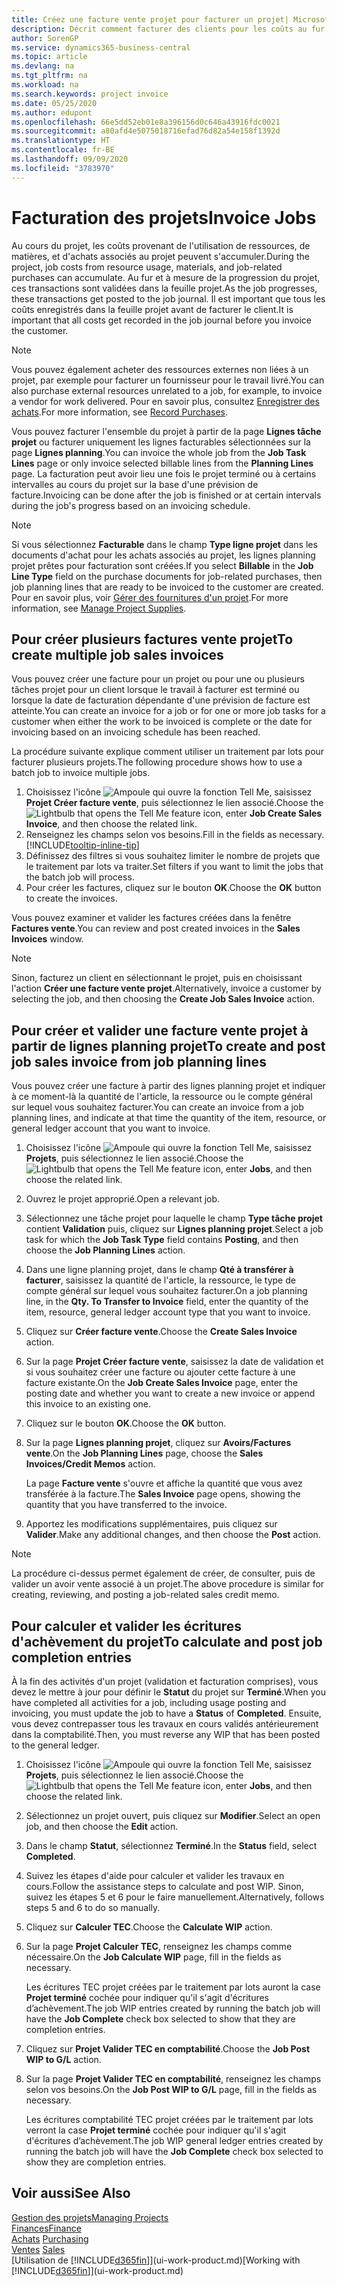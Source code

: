 ```yaml
---
title: Créez une facture vente projet pour facturer un projet| Microsoft Docs
description: Décrit comment facturer des clients pour les coûts au fur et à mesure de l'avancée du projet.
author: SorenGP
ms.service: dynamics365-business-central
ms.topic: article
ms.devlang: na
ms.tgt_pltfrm: na
ms.workload: na
ms.search.keywords: project invoice
ms.date: 05/25/2020
ms.author: edupont
ms.openlocfilehash: 66e5dd52eb01e8a396156d0c646a43916fdc0021
ms.sourcegitcommit: a80afd4e5075018716efad76d82a54e158f1392d
ms.translationtype: HT
ms.contentlocale: fr-BE
ms.lasthandoff: 09/09/2020
ms.locfileid: "3783970"
---
```

# <a name="invoice-jobs"></a><span data-ttu-id="97716-103">Facturation des projets</span><span class="sxs-lookup"><span data-stu-id="97716-103">Invoice Jobs</span></span>
<span data-ttu-id="97716-104">Au cours du projet, les coûts provenant de l'utilisation de ressources, de matières, et d'achats associés au projet peuvent s'accumuler.</span><span class="sxs-lookup"><span data-stu-id="97716-104">During the project, job costs from resource usage, materials, and job-related purchases can accumulate.</span></span> <span data-ttu-id="97716-105">Au fur et à mesure de la progression du projet, ces transactions sont validées dans la feuille projet.</span><span class="sxs-lookup"><span data-stu-id="97716-105">As the job progresses, these transactions get posted to the job journal.</span></span> <span data-ttu-id="97716-106">Il est important que tous les coûts enregistrés dans la feuille projet avant de facturer le client.</span><span class="sxs-lookup"><span data-stu-id="97716-106">It is important that all costs get recorded in the job journal before you invoice the customer.</span></span>

> [!NOTE]
> <span data-ttu-id="97716-107">Vous pouvez également acheter des ressources externes non liées à un projet, par exemple pour facturer un fournisseur pour le travail livré.</span><span class="sxs-lookup"><span data-stu-id="97716-107">You can also purchase external resources unrelated to a job, for example, to invoice a vendor for work delivered.</span></span> <span data-ttu-id="97716-108">Pour en savoir plus, consultez [Enregistrer des achats](purchasing-how-record-purchases.md).</span><span class="sxs-lookup"><span data-stu-id="97716-108">For more information, see [Record Purchases](purchasing-how-record-purchases.md).</span></span>

<span data-ttu-id="97716-109">Vous pouvez facturer l'ensemble du projet à partir de la page **Lignes tâche projet** ou facturer uniquement les lignes facturables sélectionnées sur la page **Lignes planning**.</span><span class="sxs-lookup"><span data-stu-id="97716-109">You can invoice the whole job from the **Job Task Lines** page or only invoice selected billable lines from the **Planning Lines** page.</span></span> <span data-ttu-id="97716-110">La facturation peut avoir lieu une fois le projet terminé ou à certains intervalles au cours du projet sur la base d'une prévision de facture.</span><span class="sxs-lookup"><span data-stu-id="97716-110">Invoicing can be done after the job is finished or at certain intervals during the job's progress based on an invoicing schedule.</span></span>

> [!NOTE]  
> <span data-ttu-id="97716-111">Si vous sélectionnez **Facturable** dans le champ **Type ligne projet** dans les documents d'achat pour les achats associés au projet, les lignes planning projet prêtes pour facturation sont créées.</span><span class="sxs-lookup"><span data-stu-id="97716-111">If you select **Billable** in the **Job Line Type** field on the purchase documents for job-related purchases, then job planning lines that are ready to be invoiced to the customer are created.</span></span> <span data-ttu-id="97716-112">Pour en savoir plus, voir [Gérer des fournitures d'un projet](projects-how-manage-project-supplies.md).</span><span class="sxs-lookup"><span data-stu-id="97716-112">For more information, see [Manage Project Supplies](projects-how-manage-project-supplies.md).</span></span>

## <a name="to-create-multiple-job-sales-invoices"></a><span data-ttu-id="97716-113">Pour créer plusieurs factures vente projet</span><span class="sxs-lookup"><span data-stu-id="97716-113">To create multiple job sales invoices</span></span>
<span data-ttu-id="97716-114">Vous pouvez créer une facture pour un projet ou pour une ou plusieurs tâches projet pour un client lorsque le travail à facturer est terminé ou lorsque la date de facturation dépendante d'une prévision de facture est atteinte.</span><span class="sxs-lookup"><span data-stu-id="97716-114">You can create an invoice for a job or for one or more job tasks for a customer when either the work to be invoiced is complete or the date for invoicing based on an invoicing schedule has been reached.</span></span>

<span data-ttu-id="97716-115">La procédure suivante explique comment utiliser un traitement par lots pour facturer plusieurs projets.</span><span class="sxs-lookup"><span data-stu-id="97716-115">The following procedure shows how to use a batch job to invoice multiple jobs.</span></span>  

1. <span data-ttu-id="97716-116">Choisissez l'icône ![Ampoule qui ouvre la fonction Tell Me](media/ui-search/search_small.png "Dites-moi ce que vous voulez faire"), saisissez **Projet Créer facture vente**, puis sélectionnez le lien associé.</span><span class="sxs-lookup"><span data-stu-id="97716-116">Choose the ![Lightbulb that opens the Tell Me feature](media/ui-search/search_small.png "Tell me what you want to do") icon, enter **Job Create Sales Invoice**, and then choose the related link.</span></span>  
2. <span data-ttu-id="97716-117">Renseignez les champs selon vos besoins.</span><span class="sxs-lookup"><span data-stu-id="97716-117">Fill in the fields as necessary.</span></span> [!INCLUDE[tooltip-inline-tip](includes/tooltip-inline-tip_md.md)]
3. <span data-ttu-id="97716-118">Définissez des filtres si vous souhaitez limiter le nombre de projets que le traitement par lots va traiter.</span><span class="sxs-lookup"><span data-stu-id="97716-118">Set filters if you want to limit the jobs that the batch job will process.</span></span>
4. <span data-ttu-id="97716-119">Pour créer les factures, cliquez sur le bouton **OK**.</span><span class="sxs-lookup"><span data-stu-id="97716-119">Choose the **OK** button to create the invoices.</span></span>  

<span data-ttu-id="97716-120">Vous pouvez examiner et valider les factures créées dans la fenêtre **Factures vente**.</span><span class="sxs-lookup"><span data-stu-id="97716-120">You can review and post created invoices in the **Sales Invoices** window.</span></span>

> [!NOTE]
> <span data-ttu-id="97716-121">Sinon, facturez un client en sélectionnant le projet, puis en choisissant l'action **Créer une facture vente projet**.</span><span class="sxs-lookup"><span data-stu-id="97716-121">Alternatively, invoice a customer by selecting the job, and then choosing the **Create Job Sales Invoice** action.</span></span> 

## <a name="to-create-and-post-job-sales-invoice-from-job-planning-lines"></a><span data-ttu-id="97716-122">Pour créer et valider une facture vente projet à partir de lignes planning projet</span><span class="sxs-lookup"><span data-stu-id="97716-122">To create and post job sales invoice from job planning lines</span></span>
<span data-ttu-id="97716-123">Vous pouvez créer une facture à partir des lignes planning projet et indiquer à ce moment-là la quantité de l'article, la ressource ou le compte général sur lequel vous souhaitez facturer.</span><span class="sxs-lookup"><span data-stu-id="97716-123">You can create an invoice from a job planning lines, and indicate at that time the quantity of the item, resource, or general ledger account that you want to invoice.</span></span>

1. <span data-ttu-id="97716-124">Choisissez l'icône ![Ampoule qui ouvre la fonction Tell Me](media/ui-search/search_small.png "Dites-moi ce que vous voulez faire"), saisissez **Projets**, puis sélectionnez le lien associé.</span><span class="sxs-lookup"><span data-stu-id="97716-124">Choose the ![Lightbulb that opens the Tell Me feature](media/ui-search/search_small.png "Tell me what you want to do") icon, enter **Jobs**, and then choose the related link.</span></span>
2. <span data-ttu-id="97716-125">Ouvrez le projet approprié.</span><span class="sxs-lookup"><span data-stu-id="97716-125">Open a relevant job.</span></span>
3. <span data-ttu-id="97716-126">Sélectionnez une tâche projet pour laquelle le champ **Type tâche projet** contient **Validation** puis, cliquez sur **Lignes planning projet**.</span><span class="sxs-lookup"><span data-stu-id="97716-126">Select a job task for which the **Job Task Type** field contains **Posting**, and then choose the **Job Planning Lines** action.</span></span>  
4. <span data-ttu-id="97716-127">Dans une ligne planning projet, dans le champ **Qté à transférer à facturer**, saisissez la quantité de l'article, la ressource, le type de compte général sur lequel vous souhaitez facturer.</span><span class="sxs-lookup"><span data-stu-id="97716-127">On a job planning line, in the **Qty. To Transfer to Invoice** field, enter the quantity of the item, resource, general ledger account type that you want to invoice.</span></span>  
5. <span data-ttu-id="97716-128">Cliquez sur **Créer facture vente**.</span><span class="sxs-lookup"><span data-stu-id="97716-128">Choose the **Create Sales Invoice** action.</span></span>
6. <span data-ttu-id="97716-129">Sur la page **Projet Créer facture vente**, saisissez la date de validation et si vous souhaitez créer une facture ou ajouter cette facture à une facture existante.</span><span class="sxs-lookup"><span data-stu-id="97716-129">On the **Job Create Sales Invoice** page, enter the posting date and whether you want to create a new invoice or append this invoice to an existing one.</span></span>
7. <span data-ttu-id="97716-130">Cliquez sur le bouton **OK**.</span><span class="sxs-lookup"><span data-stu-id="97716-130">Choose the **OK** button.</span></span>  
8. <span data-ttu-id="97716-131">Sur la page **Lignes planning projet**, cliquez sur **Avoirs/Factures vente**.</span><span class="sxs-lookup"><span data-stu-id="97716-131">On the **Job Planning Lines** page, choose the **Sales Invoices/Credit Memos** action.</span></span>

    <span data-ttu-id="97716-132">La page **Facture vente** s'ouvre et affiche la quantité que vous avez transférée à la facture.</span><span class="sxs-lookup"><span data-stu-id="97716-132">The **Sales Invoice** page opens, showing the quantity that you have transferred to the invoice.</span></span>
9. <span data-ttu-id="97716-133">Apportez les modifications supplémentaires, puis cliquez sur **Valider**.</span><span class="sxs-lookup"><span data-stu-id="97716-133">Make any additional changes, and then choose the **Post** action.</span></span>

> [!NOTE]  
>   <span data-ttu-id="97716-134">La procédure ci-dessus permet également de créer, de consulter, puis de valider un avoir vente associé à un projet.</span><span class="sxs-lookup"><span data-stu-id="97716-134">The above procedure is similar for creating, reviewing, and posting a job-related sales credit memo.</span></span>

## <a name="to-calculate-and-post-job-completion-entries"></a><span data-ttu-id="97716-135">Pour calculer et valider les écritures d'achèvement du projet</span><span class="sxs-lookup"><span data-stu-id="97716-135">To calculate and post job completion entries</span></span>
<span data-ttu-id="97716-136">À la fin des activités d'un projet (validation et facturation comprises), vous devez le mettre à jour pour définir le **Statut** du projet sur **Terminé**.</span><span class="sxs-lookup"><span data-stu-id="97716-136">When you have completed all activities for a job, including usage posting and invoicing, you must update the job to have a **Status** of **Completed**.</span></span> <span data-ttu-id="97716-137">Ensuite, vous devez contrepasser tous les travaux en cours validés antérieurement dans la comptabilité.</span><span class="sxs-lookup"><span data-stu-id="97716-137">Then, you must reverse any WIP that has been posted to the general ledger.</span></span>

1. <span data-ttu-id="97716-138">Choisissez l'icône ![Ampoule qui ouvre la fonction Tell Me](media/ui-search/search_small.png "Dites-moi ce que vous voulez faire"), saisissez **Projets**, puis sélectionnez le lien associé.</span><span class="sxs-lookup"><span data-stu-id="97716-138">Choose the ![Lightbulb that opens the Tell Me feature](media/ui-search/search_small.png "Tell me what you want to do") icon, enter **Jobs**, and then choose the related link.</span></span>  
2. <span data-ttu-id="97716-139">Sélectionnez un projet ouvert, puis cliquez sur **Modifier**.</span><span class="sxs-lookup"><span data-stu-id="97716-139">Select an open job, and then choose the **Edit** action.</span></span>
3. <span data-ttu-id="97716-140">Dans le champ **Statut**, sélectionnez **Terminé**.</span><span class="sxs-lookup"><span data-stu-id="97716-140">In the **Status** field, select **Completed**.</span></span>
4. <span data-ttu-id="97716-141">Suivez les étapes d'aide pour calculer et valider les travaux en cours.</span><span class="sxs-lookup"><span data-stu-id="97716-141">Follow the assistance steps to calculate and post WIP.</span></span> <span data-ttu-id="97716-142">Sinon, suivez les étapes 5 et 6 pour le faire manuellement.</span><span class="sxs-lookup"><span data-stu-id="97716-142">Alternatively, follows steps 5 and 6 to do so manually.</span></span>  
5. <span data-ttu-id="97716-143">Cliquez sur **Calculer TEC**.</span><span class="sxs-lookup"><span data-stu-id="97716-143">Choose the **Calculate WIP** action.</span></span>
6. <span data-ttu-id="97716-144">Sur la page **Projet Calculer TEC**, renseignez les champs comme nécessaire.</span><span class="sxs-lookup"><span data-stu-id="97716-144">On the **Job Calculate WIP** page, fill in the fields as necessary.</span></span>  

     <span data-ttu-id="97716-145">Les écritures TEC projet créées par le traitement par lots auront la case **Projet terminé** cochée pour indiquer qu'il s'agit d'écritures d’achèvement.</span><span class="sxs-lookup"><span data-stu-id="97716-145">The job WIP entries created by running the batch job will have the **Job Complete** check box selected to show that they are completion entries.</span></span>  
7. <span data-ttu-id="97716-146">Cliquez sur **Projet Valider TEC en comptabilité**.</span><span class="sxs-lookup"><span data-stu-id="97716-146">Choose the **Job Post WIP to G/L** action.</span></span>
8. <span data-ttu-id="97716-147">Sur la page **Projet Valider TEC en comptabilité**, renseignez les champs selon vos besoins.</span><span class="sxs-lookup"><span data-stu-id="97716-147">On the **Job Post WIP to G/L** page, fill in the fields as necessary.</span></span>  

     <span data-ttu-id="97716-148">Les écritures comptabilité TEC projet créées par le traitement par lots verront la case **Projet terminé** cochée pour indiquer qu'il s'agit d'écritures d’achèvement.</span><span class="sxs-lookup"><span data-stu-id="97716-148">The job WIP general ledger entries created by running the batch job will have the **Job Complete** check box selected to show they are completion entries.</span></span>

## <a name="see-also"></a><span data-ttu-id="97716-149">Voir aussi</span><span class="sxs-lookup"><span data-stu-id="97716-149">See Also</span></span>
[<span data-ttu-id="97716-150">Gestion des projets</span><span class="sxs-lookup"><span data-stu-id="97716-150">Managing Projects</span></span>](projects-manage-projects.md)  
[<span data-ttu-id="97716-151">Finances</span><span class="sxs-lookup"><span data-stu-id="97716-151">Finance</span></span>](finance.md)  
<span data-ttu-id="97716-152">[Achats](purchasing-manage-purchasing.md)       </span><span class="sxs-lookup"><span data-stu-id="97716-152">[Purchasing](purchasing-manage-purchasing.md)       </span></span>  
<span data-ttu-id="97716-153">[Ventes](sales-manage-sales.md)    </span><span class="sxs-lookup"><span data-stu-id="97716-153">[Sales](sales-manage-sales.md)    </span></span>  
<span data-ttu-id="97716-154">[Utilisation de [!INCLUDE[d365fin](includes/d365fin_md.md)]](ui-work-product.md)</span><span class="sxs-lookup"><span data-stu-id="97716-154">[Working with [!INCLUDE[d365fin](includes/d365fin_md.md)]](ui-work-product.md)</span></span>  
